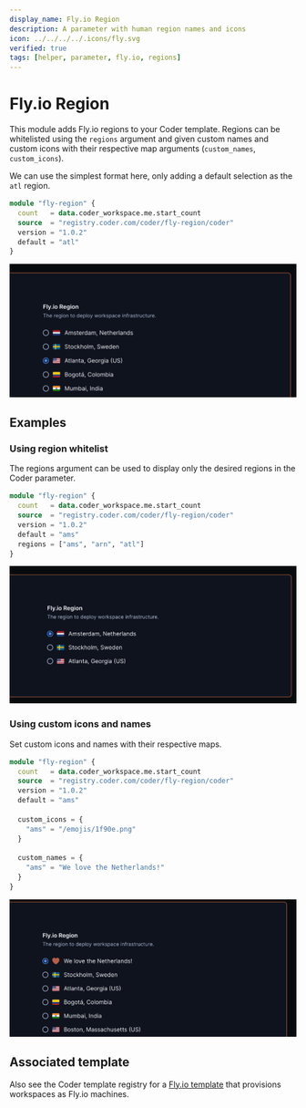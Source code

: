 ```yaml
---
display_name: Fly.io Region
description: A parameter with human region names and icons
icon: ../../../../.icons/fly.svg
verified: true
tags: [helper, parameter, fly.io, regions]
---
```


# Fly.io Region

This module adds Fly.io regions to your Coder template. Regions can be whitelisted using the `regions` argument and given custom names and custom icons with their respective map arguments (`custom_names`, `custom_icons`).

We can use the simplest format here, only adding a default selection as the `atl` region.

```tf
module "fly-region" {
  count   = data.coder_workspace.me.start_count
  source  = "registry.coder.com/coder/fly-region/coder"
  version = "1.0.2"
  default = "atl"
}
```

![Fly.io Default](../../.images/flyio-basic.png)

## Examples

### Using region whitelist

The regions argument can be used to display only the desired regions in the Coder parameter.

```tf
module "fly-region" {
  count   = data.coder_workspace.me.start_count
  source  = "registry.coder.com/coder/fly-region/coder"
  version = "1.0.2"
  default = "ams"
  regions = ["ams", "arn", "atl"]
}
```

![Fly.io Filtered Regions](../../.images/flyio-filtered.png)

### Using custom icons and names

Set custom icons and names with their respective maps.

```tf
module "fly-region" {
  count   = data.coder_workspace.me.start_count
  source  = "registry.coder.com/coder/fly-region/coder"
  version = "1.0.2"
  default = "ams"

  custom_icons = {
    "ams" = "/emojis/1f90e.png"
  }

  custom_names = {
    "ams" = "We love the Netherlands!"
  }
}
```

![Fly.io custom icon and name](../../.images/flyio-custom.png)

## Associated template

Also see the Coder template registry for a [Fly.io template](https://registry.coder.com/templates/fly-docker-image) that provisions workspaces as Fly.io machines.

